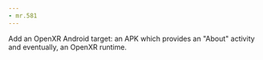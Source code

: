```yaml
---
- mr.581
---
```

Add an OpenXR Android target: an APK which provides an "About" activity and eventually, an OpenXR runtime.
